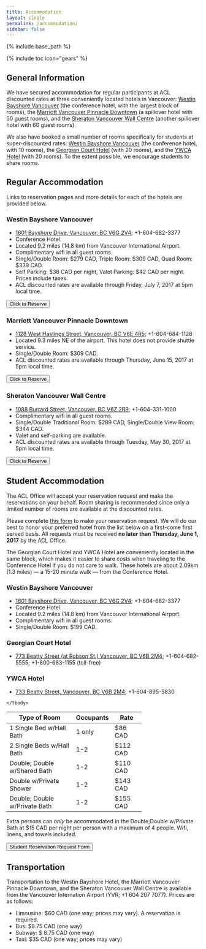 ```yaml
---
title: Accommodation
layout: single
permalink: /accommodation/
sidebar: false
---
```

{% include base_path %}

{% include toc icon="gears" %}

## General Information

We have secured accommodation for regular participants at ACL discounted rates at three conveniently located hotels in Vancouver: [Westin Bayshore Vancouver](#westin-bayshore-vancouver) (the conference hotel, with the largest block of rooms), the [Marriott Vancouver Pinnacle Downtown](#marriott-vancouver-pinnacle-downtown) (a spillover hotel with 50 guest rooms), and the [Sheraton Vancouver Wall Centre](#sheraton-vancouver-wall-centre) (another spillover hotel with 60 guest rooms). 

We also have booked a small number of rooms specifically for students at super-discounted rates:  [Westin Bayshore Vancouver](#westin-bayshore-vancouver-1) (the conference hotel, with 10 rooms), the [Georgian Court Hotel](#georgian-court-hotel) (with 20 rooms), and the [YWCA Hotel](#ywca-hotel) (with 20 rooms).  To the extent possible, we encourage students to share rooms.

## Regular Accommodation

Links to reservation pages and more details for each of the hotels are provided below.

### Westin Bayshore Vancouver 

- [1601 Bayshore Drive, Vancouver, BC V6G 2V4](https://www.google.com/maps/place/The+Westin+Bayshore,+Vancouver/@49.2921193,-123.1313515,17z/data=!3m1!4b1!4m5!3m4!1s0x54867188a23819af:0xaf6eaf737c65b77f!8m2!3d49.2921158!4d-123.1291628); +1-604-682-3377
- Conference Hotel. 
- Located 9.2 miles (14.8 km) from Vancouver International Airport. 
- Complimentary wifi in all guest rooms.
- Single/Double Room: $279 CAD, Triple Room: $309 CAD, Quad Room: $339 CAD.
- Self Parking: $38 CAD per night, Valet Parking: $42 CAD per night. Prices include taxes.
- ACL discounted rates are available through Friday, July 7, 2017 at 5pm local time.

<div class="text-center"> 
<a href="https://www.starwoodmeeting.com/events/start.action?id=1611213443&key=1B2786E7"><button class="btn btn--large">Click to Reserve</button></a>
</div>


### Marriott Vancouver Pinnacle Downtown

- [1128 West Hastings Street, Vancouver, BC V6E 4R5](https://www.google.com/maps/place/Vancouver+Marriott+Pinnacle+Downtown+Hotel/@49.2879135,-123.1230467,17z/data=!4m12!1m6!3m5!1s0x54867183efc86e0d:0x368976848d4c1998!2sVancouver+Marriott+Pinnacle+Downtown+Hotel!8m2!3d49.28791!4d-123.120858!3m4!1s0x54867183efc86e0d:0x368976848d4c1998!8m2!3d49.28791!4d-123.120858); +1-604-684-1128
- Located 9.3 miles NE  of the airport.  This hotel does not provide shuttle service.
- Single/Double Room: $309 CAD.
- ACL discounted rates are available through Thursday, June 15, 2017 at 5pm local time.

<div class="text-center"> 
<a href="https://aws.passkey.com/e/49043562"><button class="btn btn--large">Click to Reserve</button></a>
</div>


### Sheraton Vancouver Wall Centre

- [1088 Burrard Street, Vancouver, BC V6Z 2R9](https://www.google.com/maps/place/Sheraton+Vancouver+Wall+Centre/@49.2801799,-123.1288822,17z/data=!3m1!4b1!4m5!3m4!1s0x548673d526270ceb:0x3392fb600a9680c1!8m2!3d49.2801764!4d-123.1266935); +1-604-331-1000
- Complimentary wifi in all guest rooms.
- Single/Double Traditional Room: $289 CAD, Single/Double View Room: $344 CAD.
- Valet and self-parking are available.
- ACL discounted rates are available through Tuesday, May 30, 2017 at 5pm local time.

<div class="text-center"> 
<a href="https://www.starwoodmeeting.com/events/start.action?id=1701194750&key=89F9058"><button class="btn btn--large">Click to Reserve</button></a>
</div>

## Student Accommodation

The ACL Office will accept your reservation request and make the reservations on your behalf.  Room sharing is recommended since only a limited number of rooms are available at the discounted rates.  

Please complete [this form](https://goo.gl/forms/qqEhvIgmpIxhRRzH3) to make your reservation request.  We will do our best to honor your preferred hotel from the list below on a first-come first served basis.  All requests must be received **no later than Thursday, June 1, 2017** by the ACL Office.

The Georgian Court Hotel and YWCA Hotel are conveniently located in the same block, which makes it easier to share costs when traveling to the Conference Hotel if you do not care to walk. These hotels are about 2.09km (1.3 miles) &mdash; a 15-20 minute walk &mdash; from the Conference Hotel.

### Westin Bayshore Vancouver 

- [1601 Bayshore Drive, Vancouver, BC V6G 2V4](https://www.google.com/maps/place/The+Westin+Bayshore,+Vancouver/@49.2921193,-123.1313515,17z/data=!3m1!4b1!4m5!3m4!1s0x54867188a23819af:0xaf6eaf737c65b77f!8m2!3d49.2921158!4d-123.1291628); +1-604-682-3377
- Conference Hotel.
- Located 9.2 miles (14.8 km) from Vancouver International Airport. 
- Complimentary wifi in all guest rooms.
- Single/Double Room: $199 CAD.

### Georgian Court Hotel
- [773 Beatty Street (at Robson St.) Vancouver, BC V6B 2M4](https://www.google.com/maps/place/Georgian+Court+Hotel/@49.2782574,-123.1157609,17z/data=!3m1!4b1!4m5!3m4!1s0x5486717c493daa35:0x506892125292ed1c!8m2!3d49.2782539!4d-123.1135722); +1-604-682-5555; +1-800-663-1155 (toll-free)

### YWCA Hotel
- [733 Beatty Street, Vancouver, BC V6B 2M4](https://www.google.com/maps/place/YWCA+Hotel+Vancouver/@49.2801799,-123.1288822,17z/data=!4m5!3m4!1s0x5486717c46c1f76f:0x9804bb69de053ca8!8m2!3d49.2784463!4d-123.1129753); +1-604-895-5830

<table style="width: 70%; font-size: medium;">
    <thead>
        <th>Type of Room</th>
        <th>Occupants</th>
        <th>Rate</th>
    </thead>
    <tbody>
        <tr>
            <td>1 Single Bed w/Hall Bath</td>
            <td>1 only</td>
            <td>$86 CAD</td>
        </tr>
        <tr>
            <td>2 Single Beds w/Hall Bath</td>
            <td>1-2</td>
            <td>$112 CAD</td>
        </tr>
        <tr>
            <td>Double; Double w/Shared Bath</td>
            <td>1-2</td>
            <td>$110 CAD</td>
        </tr>
        <tr>
            <td>Double w/Private Shower</td>
            <td>1-2</td>
            <td>$143 CAD</td>
        </tr>
        <tr>
            <td>Double; Double w/Private Bath</td>
            <td>1-2</td>
            <td>$155 CAD</td>
        </tr>

    </tbody>
</table>

Extra persons can *only* be accommodated in the Double;Double w/Private Bath at $15 CAD per night per person with a maximum of 4 people. Wifi, linens, and towels included.

<div class="text-center"> 
<a href="https://goo.gl/forms/qqEhvIgmpIxhRRzH3"><button class="btn btn--large">Student Reservation Request Form</button></a>
</div>

## Transportation

Transportation to the Westin Bayshore Hotel, the Marriott Vancouver Pinnacle Downtown, and the Sheraton Vancouver Wall Centre is available from the Vancouver Internation Airport (YVR; +1 604 207 7077). Prices are as follows:

- Limousine: $60 CAD (one way; prices may vary). A reservation is required.
- Bus: $8.75 CAD (one way)
- Subway: $ 8.75 CAD (one way)
- Taxi: $35 CAD (one way; prices may vary)
